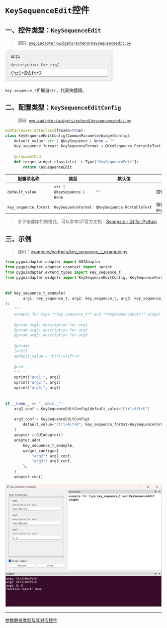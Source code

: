 # `KeySequenceEdit`控件

## 一、控件类型：`KeySequenceEdit`

> 源码: [`pyguiadapter/widgets/extend/keysequenceedit.py`]()

<img src="../images/key_sequence_t.png" />

`key_sequence_t`扩展自`str`，代表快捷键。

## 二、配置类型：`KeySequenceEditConfig`

> 源码: [`pyguiadapter/widgets/extend/keysequenceedit.py`]()

```python
@dataclasses.dataclass(frozen=True)
class KeySequenceEditConfig(CommonParameterWidgetConfig):
    default_value: str | QKeySequence | None = ""
    key_sequence_format: KeySequenceFormat = QKeySequence.PortableText

    @classmethod
    def target_widget_class(cls) -> Type["KeySequenceEdit"]:
        return KeySequenceEdit

```

| 配置项名称            | 类型                          | 默认值                      | 说明                                              |
| --------------------- | ----------------------------- | --------------------------- | ------------------------------------------------- |
| `default_value`       | `str \| QKeySequence \| None` | `""`                        | 控件的默认值。                                    |
| `key_sequence_format` | `KeySequenceFormat`           | `QKeySequence.PortableText` | 按键序列的格式，默认为`QKeySequence.PortableText` |

> 关于按键序列的格式，可以参考QT官方文档：[Synopsis - Qt for Python](https://doc.qt.io/qtforpython-6/PySide6/QtGui/QKeySequence.html#PySide6.QtGui.QKeySequence.SequenceFormat)



## 三、示例

> 源码：[examples/widgets/key_sequence_t_example.py]()

```python
from pyguiadapter.adapter import GUIAdapter
from pyguiadapter.adapter.ucontext import uprint
from pyguiadapter.extend_types import key_sequence_t
from pyguiadapter.widgets import KeySequenceEditConfig, KeySequenceFormat


def key_sequence_t_example(
        arg1: key_sequence_t, arg2: key_sequence_t, arg3: key_sequence_t = "Ctrl+Q"
):
    """
    example for type **key_sequence_t** and **KeySequenceEdit** widget

    @param arg1: description for arg1
    @param arg2: description for arg2
    @param arg3: description for arg3

    @params
    [arg1]
    default_value = "Ctrl+Shift+V"

    @end
    """
    uprint("arg1:", arg1)
    uprint("arg2:", arg2)
    uprint("arg3:", arg3)


if __name__ == "__main__":
    arg2_conf = KeySequenceEditConfig(default_value="Ctrl+Alt+D")

    arg3_conf = KeySequenceEditConfig(
        default_value="Ctrl+Alt+D", key_sequence_format=KeySequenceFormat.NativeText
    )
    adapter = GUIAdapter()
    adapter.add(
        key_sequence_t_example,
        widget_configs={
            "arg2": arg2_conf,
            "arg3": arg3_conf,
        },
    )
    adapter.run()

```

<img src="../images/key_sequence_t_example.png" />

---

[参数数据类型及其对应控件](widgets/types_and_widgets.md)